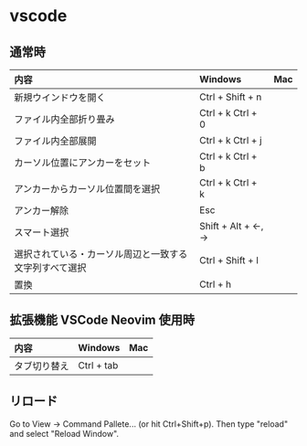 # vscode

## 通常時

| 内容                                                   | Windows            | Mac  |
| :----------------------------------------------------- | :----------------- | :--- |
| 新規ウインドウを開く                                   | Ctrl + Shift + n   |
| ファイル内全部折り畳み                                 | Ctrl + k Ctrl + 0  |
| ファイル内全部展開                                     | Ctrl + k Ctrl + j  |
| カーソル位置にアンカーをセット                         | Ctrl + k Ctrl + b  |
| アンカーからカーソル位置間を選択                       | Ctrl + k Ctrl + k  |
| アンカー解除                                           | Esc                |
| スマート選択                                           | Shift + Alt + ←, → |
| 選択されている・カーソル周辺と一致する文字列すべて選択 | Ctrl + Shift + l   |
| 置換                                                   | Ctrl + h           |

## 拡張機能 VSCode Neovim 使用時

| 内容 | Windows    | Mac  |
| :---------------- | :--------- | :--- |
| タブ切り替え      | Ctrl + tab |

## リロード
Go to View -> Command Pallete... (or hit Ctrl+Shift+p). Then type "reload" and select "Reload Window".
